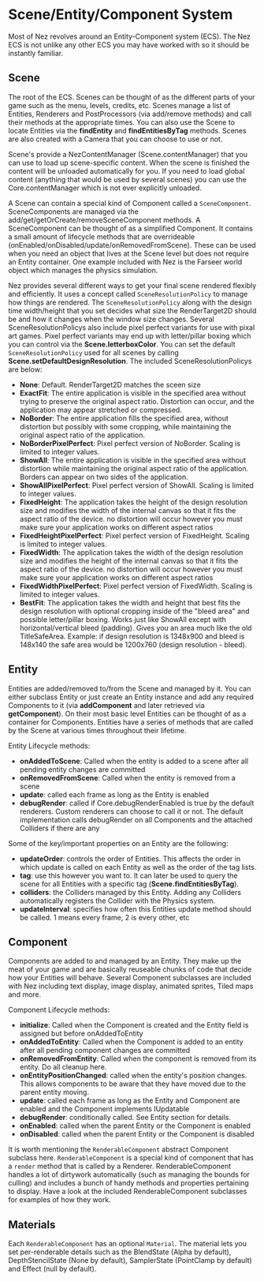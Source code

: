 Scene/Entity/Component System
==========

Most of Nez revolves around an Entity-Component system (ECS). The Nez ECS is not unlike any other ECS you may have worked with so it should be instantly familiar.



## Scene
The root of the ECS. Scenes can be thought of as the different parts of your game such as the menu, levels, credits, etc. Scenes manage a list of Entities, Renderers and PostProcessors (via add/remove methods) and call their methods at the appropriate times. You can also use the Scene to locate Entities via the **findEntity** and **findEntitiesByTag** methods. Scenes are also created with a Camera that you can choose to use or not.

Scene's provide a NezContentManager (Scene.contentManager) that you can use to load up scene-specific content. When the scene is finished the content will be unloaded automatically for you. If you need to load global content (anything that would be used by several scenes) you can use the Core.contentManager which is not ever explicitly unloaded.

A Scene can contain a special kind of Component called a `SceneComponent`. SceneComponents are managed via the add/get/getOrCreate/removeSceneComponent methods. A SceneComponent can be thought of as a simplified Component. It contains a small amount of lifecycle methods that are overrideable (onEnabled/onDisabled/update/onRemovedFromScene). These can be used when you need an object that lives at the Scene level but does not require an Entity container. One example included with Nez is the Farseer world object which manages the physics simulation.

Nez provides several different ways to get your final scene rendered flexibly and efficiently. It uses a concept called `SceneResolutionPolicy` to manage how things are rendered. The `SceneResolutionPolicy` along with the design time width/height that you set decides what size the RenderTarget2D should be and how it changes when the window size changes. Several SceneResolutionPolicys also include pixel perfect variants for use with pixal art games. Pixel perfect variants may end up with letter/pillar boxing which you can control via the **Scene.letterboxColor**. You can set the default `SceneResolutionPolicy` used for all scenes by calling **Scene.setDefaultDesignResolution**. The included SceneResolutionPolicys are below:

- **None**: Default. RenderTarget2D matches the sceen size
- **ExactFit**: The entire application is visible in the specified area without trying to preserve the original aspect ratio. Distortion can occur, and the application may appear stretched or compressed.
- **NoBorder**: The entire application fills the specified area, without distortion but possibly with some cropping, while maintaining the original aspect ratio of the application.
- **NoBorderPixelPerfect**: Pixel perfect version of NoBorder. Scaling is limited to integer values.
- **ShowAll**: The entire application is visible in the specified area without distortion while maintaining the original aspect ratio of the application. Borders can appear on two sides of the application.
- **ShowAllPixelPerfect**: Pixel perfect version of ShowAll. Scaling is limited to integer values.
- **FixedHeight**: The application takes the height of the design resolution size and modifies the width of the internal canvas so that it fits the aspect ratio of the device. no distortion will occur however you must make sure your application works on different aspect ratios
- **FixedHeightPixelPerfect**: Pixel perfect version of FixedHeight. Scaling is limited to integer values.
- **FixedWidth**: The application takes the width of the design resolution size and modifies the height of the internal canvas so that it fits the aspect ratio of the device. no distortion will occur however you must make sure your application works on different aspect ratios
- **FixedWidthPixelPerfect**: Pixel perfect version of FixedWidth. Scaling is limited to integer values.
- **BestFit**: The application takes the width and height that best fits the design resolution with optional cropping inside of the "bleed area" and possible letter/pillar boxing. Works just like ShowAll except with horizontal/vertical bleed (padding). Gives you an area much like the old TitleSafeArea. Example: if design resolution is 1348x900 and bleed is 148x140 the safe area would be 1200x760 (design resolution - bleed).



## Entity
Entities are added/removed to/from the Scene and managed by it. You can either subclass Entity or just create an Entity instance and add any required Components to it (via **addComponent** and later retrieved via **getComponent**). On their most basic level Entities can be thought of as a container for Components. Entities have a series of methods that are called by the Scene at various times throughout their lifetime.

Entity Lifecycle methods:

- **onAddedToScene**: Called when the entity is added to a scene after all pending entity changes are committed
- **onRemovedFromScene**: Called when the entity is removed from a scene
- **update**: called each frame as long as the Entity is enabled
- **debugRender**: called if Core.debugRenderEnabled is true by the default renderers. Custom renderers can choose to call it or not. The default implementation calls debugRender on all Components and the attached Colliders if there are any

Some of the key/important properties on an Entity are the following:

- **updateOrder**: controls the order of Entities. This affects the order in which update is called on each Entity as well as the order of the tag lists.
- **tag**: use this however you want to. It can later be used to query the scene for all Entities with a specific tag (**Scene.findEntitiesByTag**).
- **colliders**:  the Colliders managed by this Entity. Adding any Colliders automatically registers the Collider with the Physics system.
- **updateInterval**: specifies how often this Entities update method should be called. 1 means every frame, 2 is every other, etc



## Component
Components are added to and managed by an Entity. They make up the meat of your game and are basically reuseable chunks of code that decide how your Entities will behave. Several Component subclasses are included with Nez including text display, image display, animated sprites, Tiled maps and more.

Component Lifecycle methods:

- **initialize**: Called when the Component is created and the Entity field is assigned but before onAddedToEntity
- **onAddedToEntity**: Called when the Component is added to an entity after all pending component changes are committed
- **onRemovedFromEntity**:  Called when the component is removed from its entity. Do all cleanup here.
- **onEntityPositionChanged**: called when the entity's position changes. This allows components to be aware that they have moved due to the parent entity moving.
- **update**: called each frame as long as the Entity and Component are enabled and the Component implements IUpdatable
- **debugRender**: conditionally called. See Entity section for details.
- **onEnabled**: called when the parent Entity or the Component is enabled
- **onDisabled**: called when the parent Entity or the Component is disabled

It is worth mentioning the `RenderableComponent` abstract Component subclass here. `RenderableComponent` is a special kind of component that has a `render` method that is called by a Renderer. RenderableComponent handles a lot of dirtywork automatically (such as managing the bounds for culling) and includes a bunch of handy methods and properties pertaining to display. Have a look at the included RenderableComponent subclasses for examples of how they work.



## Materials

Each `RenderableComponent` has an optional `Material`. The material lets you set per-renderable details such as the BlendState (Alpha by default), DepthStencilState (None by default), SamplerState (PointClamp by default) and Effect (null by default).
